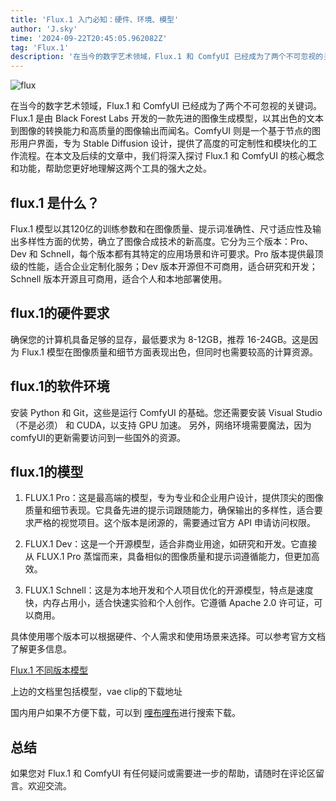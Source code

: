 ```yaml
---
title: 'Flux.1 入门必知：硬件、环境、模型'
author: 'J.sky'
time: '2024-09-22T20:45:05.962082Z'
tag: 'Flux.1'
description: '在当今的数字艺术领域，Flux.1 和 ComfyUI 已经成为了两个不可忽视的关键词。Flux.1 是由 Black Forest Labs 开发的一款先进的图像生成模型，以其出色的文本到图像的转换能力和高质量的图像输出而闻名。ComfyUI 则是一个基于节点的图形用户界面，专为 Stable Diffusion 设计，提供了高度的可定制性和模块化的工作流程。在本文及后续的文章中，我们将深入探讨 Flux.1 和 ComfyUI 的核心概念和功能，帮助您更好地理解这两个工具的强大之处。'
---
```


![flux](https://suiyan.cc/assets/images/2024/flux.png)

在当今的数字艺术领域，Flux.1 和 ComfyUI 已经成为了两个不可忽视的关键词。Flux.1 是由 Black Forest Labs 开发的一款先进的图像生成模型，以其出色的文本到图像的转换能力和高质量的图像输出而闻名。ComfyUI 则是一个基于节点的图形用户界面，专为 Stable Diffusion 设计，提供了高度的可定制性和模块化的工作流程。在本文及后续的文章中，我们将深入探讨 Flux.1 和 ComfyUI 的核心概念和功能，帮助您更好地理解这两个工具的强大之处。

## flux.1 是什么？

Flux.1 模型以其120亿的训练参数和在图像质量、提示词准确性、尺寸适应性及输出多样性方面的优势，确立了图像合成技术的新高度。它分为三个版本：Pro、Dev 和 Schnell，每个版本都有其特定的应用场景和许可要求。Pro 版本提供最顶级的性能，适合企业定制化服务；Dev 版本开源但不可商用，适合研究和开发；Schnell 版本开源且可商用，适合个人和本地部署使用。

## flux.1的硬件要求

确保您的计算机具备足够的显存，最低要求为 8-12GB，推荐 16-24GB。这是因为 Flux.1 模型在图像质量和细节方面表现出色，但同时也需要较高的计算资源。

## flux.1的软件环境

安装 Python 和 Git，这些是运行 ComfyUI 的基础。您还需要安装 Visual Studio（不是必须） 和 CUDA，以支持 GPU 加速。
另外，网络环境需要魔法，因为comfyUI的更新需要访问到一些国外的资源。

## flux.1的模型

1. FLUX.1 Pro：这是最高端的模型，专为专业和企业用户设计，提供顶尖的图像质量和细节表现。它具备先进的提示词跟随能力，确保输出的多样性，适合要求严格的视觉项目。这个版本是闭源的，需要通过官方 API 申请访问权限。

2. FLUX.1 Dev：这是一个开源模型，适合非商业用途，如研究和开发。它直接从 FLUX.1 Pro 蒸馏而来，具备相似的图像质量和提示词遵循能力，但更加高效。

3. FLUX.1 Schnell：这是为本地开发和个人项目优化的开源模型，特点是速度快，内存占用小，适合快速实验和个人创作。它遵循 Apache 2.0 许可证，可以商用。

具体使用哪个版本可以根据硬件、个人需求和使用场景来选择。可以参考官方文档了解更多信息。

[Flux.1 不同版本模型](https://comfyui-wiki.com/zh-CN/tutorial/advanced/flux1-comfyui-guide-workflow-and-examples)

上边的文档里包括模型，vae clip的下载地址

国内用户如果不方便下载，可以到 [哩布哩布](https://www.liblib.art/)进行搜索下载。

## 总结

如果您对 Flux.1 和 ComfyUI 有任何疑问或需要进一步的帮助，请随时在评论区留言。欢迎交流。


